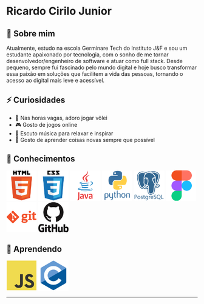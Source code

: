 # Ricardo Cirilo Junior

## 🚀 Sobre mim

  Atualmente, estudo na escola Germinare Tech do Instituto J&F e sou um estudante apaixonado por tecnologia, com o sonho de me tornar desenvolvedor/engenheiro de software e atuar como full stack. Desde pequeno, sempre fui fascinado pelo mundo digital e hoje busco transformar essa paixão em soluções que facilitem a vida das pessoas, tornando o acesso ao digital mais leve e acessível.
  
## ⚡ Curiosidades

- 🏐 Nas horas vagas, adoro jogar vôlei
- 🎮 Gosto de jogos online
- 🎵 Escuto música para relaxar e inspirar
- 📒 Gosto de aprender coisas novas sempre que possível

## 🧠 Conhecimentos
<img src="/img/html5-original-wordmark.svg" alt="ícone html" height="80px"> <img src="/img/css3-original-wordmark.svg" alt="ícone css" height="80px"> <img src="/img/java-original-wordmark.svg" alt="ícone Java" height="80px"> <img src="/img/python-original-wordmark.svg" alt="ícone python" height="80px"> <img src="/img/postgresql-plain-wordmark.svg" alt="ícone postgre" height="80px"> <img src="/img/figma-original.svg" alt="ícone figma" height="80px"> <img src="/img/git-plain-wordmark.svg" alt="ícone git" height="80px"> <img src="/img/github-original-wordmark.svg" alt="ícone github" height="80px">


## 📖 Aprendendo
<img src="/img/javascript-original.svg" alt="ícone javascript" height="80px"> <img src="/img/c-original.svg" alt="ícone C" height="80px">

---


<!--
[![Top Langs](https://github-readme-stats.vercel.app/api/top-langs/?username=RicardoCiriloJunior&layout=compact)](https://github.com/anuraghazra/github-readme-stats)
-->
